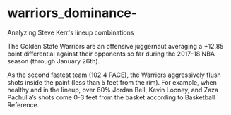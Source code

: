 # warriors_dominance-
Analyzing Steve Kerr's lineup combinations 

The Golden State Warriors are an offensive juggernaut averaging a +12.85 point differential against their opponents so far during the 2017-18 NBA season (through January 26th). 

As the second fastest team (102.4 PACE), the Warriors aggressively flush shots inside the paint (less than 5 feet from the rim). For example, when healthy and in the lineup, over 60% Jordan Bell, Kevin Looney, and Zaza Pachulia’s shots come 0-3 feet from the basket according to Basketball Reference. 

